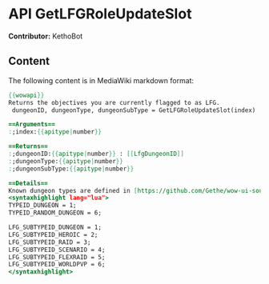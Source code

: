 # API GetLFGRoleUpdateSlot

**Contributor:** KethoBot

## Content

The following content is in MediaWiki markdown format:

```mediawiki
{{wowapi}}
Returns the objectives you are currently flagged to as LFG.
 dungeonID, dungeonType, dungeonSubType = GetLFGRoleUpdateSlot(index)

==Arguments==
:;index:{{apitype|number}}

==Returns==
:;dungeonID:{{apitype|number}} : [[LfgDungeonID]]
:;dungeonType:{{apitype|number}}
:;dungeonSubType:{{apitype|number}}

==Details==
Known dungeon types are defined in [https://github.com/Gethe/wow-ui-source/blob/9.2.0/Interface/FrameXML/Constants.lua#L777 Constants.lua]
<syntaxhighlight lang="lua">
TYPEID_DUNGEON = 1;
TYPEID_RANDOM_DUNGEON = 6;

LFG_SUBTYPEID_DUNGEON = 1;
LFG_SUBTYPEID_HEROIC = 2;
LFG_SUBTYPEID_RAID = 3;
LFG_SUBTYPEID_SCENARIO = 4;
LFG_SUBTYPEID_FLEXRAID = 5;
LFG_SUBTYPEID_WORLDPVP = 6;
</syntaxhighlight>
```